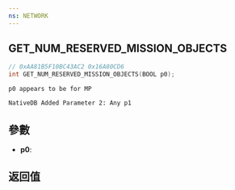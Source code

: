 ```yaml
---
ns: NETWORK
---
```

## GET_NUM_RESERVED_MISSION_OBJECTS

```c
// 0xAA81B5F10BC43AC2 0x16A80CD6
int GET_NUM_RESERVED_MISSION_OBJECTS(BOOL p0);
```

```
p0 appears to be for MP  
```

```
NativeDB Added Parameter 2: Any p1
```

## 參數
* **p0**: 

## 返回值
